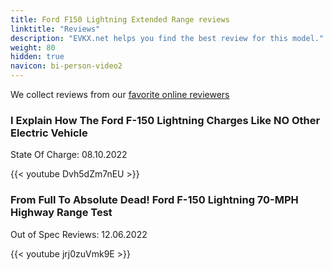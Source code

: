 ```yaml
---
title: Ford F150 Lightning Extended Range reviews
linktitle: "Reviews"
description: "EVKX.net helps you find the best review for this model."
weight: 80
hidden: true
navicon: bi-person-video2
---
```

We collect reviews from our [favorite online reviewers](../../../../../guides/evreviewers/)

<div class="container text-center shadow p-2 pe-4 mb-5 bg-body-tertiary rounded border">
<h3>I Explain How The Ford F-150 Lightning Charges Like NO Other Electric Vehicle</h3>
<p>State Of Charge: 08.10.2022</p>

{{< youtube Dvh5dZm7nEU >}}

</div>
<div class="container text-center shadow p-2 pe-4 mb-5 bg-body-tertiary rounded border">
<h3>From Full To Absolute Dead! Ford F-150 Lightning 70-MPH Highway Range Test</h3>
<p>Out of Spec Reviews: 12.06.2022</p>

{{< youtube jrj0zuVmk9E >}}

</div>
